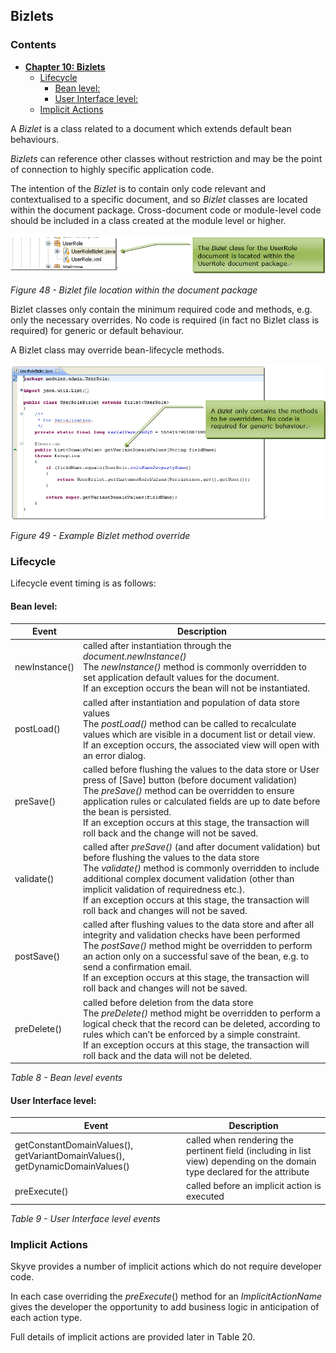 ## Bizlets

### Contents

* **[Chapter 10: Bizlets](#bizlets)**
  * [Lifecycle](#lifecycle)
    * [Bean level:](#bean-level)
    * [User Interface level:](#user-interface-level)
  * [Implicit Actions](#implicit-actions)

A *Bizlet* is a class related to a document which extends default bean
behaviours.

*Bizlets* can reference other classes without restriction and may be the
point of connection to highly specific application code.

The intention of the *Bizlet* is to contain only code relevant and
contextualised to a specific document, and so *Bizlet* classes are
located within the document package. Cross-document code or module-level
code should be included in a class created at the module level or
higher.

![Figure 48](media/image92.png "Figure 48 - Bizlet file location within the document package")

_Figure 48 - Bizlet file location within the document package_

Bizlet classes only contain the minimum required code and methods, e.g.
only the necessary overrides. No code is required (in fact no Bizlet
class is required) for generic or default behaviour.

A Bizlet class may override bean-lifecycle methods.

![Figure 49](media/image93.png "Figure 49 - Example Bizlet method override")

_Figure 49 - Example Bizlet method override_

### Lifecycle

Lifecycle event timing is as follows:

#### Bean level:

  Event | Description
  ----- | -----------
  newInstance() | called after instantiation through the *document.newInstance()*<br>The *newInstance()* method is commonly overridden to set application default values for the document.<br>If an exception occurs the bean will not be instantiated.
  postLoad() | called after instantiation and population of data store values<br>The *postLoad()* method can be called to recalculate values which are visible in a document list or detail view.<br>If an exception occurs, the associated view will open with an error dialog.
  preSave() | called before flushing the values to the data store or User press of \[Save\] button (before document validation)<br>The *preSave()* method can be overridden to ensure application rules or calculated fields are up to date before the bean is persisted.<br>If an exception occurs at this stage, the transaction will roll back and the change will not be saved.
  validate() | called after *preSave()* (and after document validation) but before flushing the values to the data store<br>The *validate()* method is commonly overridden to include additional complex document validation (other than implicit validation of requiredness etc.).<br>If an exception occurs at this stage, the transaction will roll back and changes will not be saved.
  postSave() | called after flushing values to the data store and after all integrity and validation checks have been performed<br>The *postSave()* method might be overridden to perform an action only on a successful save of the bean, e.g. to send a confirmation email.<br>If an exception occurs at this stage, the transaction will roll back and changes will not be saved.
  preDelete() | called before deletion from the data store<br>The *preDelete()* method might be overridden to perform a logical check that the record can be deleted, according to rules which can’t be enforced by a simple constraint.<br>If an exception occurs at this stage, the transaction will roll back and the data will not be deleted.

_Table 8 - Bean level events_

#### User Interface level:

  Event | Description
  ----- | -----------
  getConstantDomainValues(), getVariantDomainValues(), getDynamicDomainValues() | called when rendering the pertinent field (including in list view) depending on the domain type declared for the attribute
  preExecute() | called before an implicit action is executed

_Table 9 - User Interface level events_

### Implicit Actions

Skyve provides a number of implicit actions which do not require
developer code.

In each case overriding the *preExecute*() method for an
*ImplicitActionName* gives the developer the opportunity to add business
logic in anticipation of each action type.

Full details of implicit actions are provided later in Table 20.
